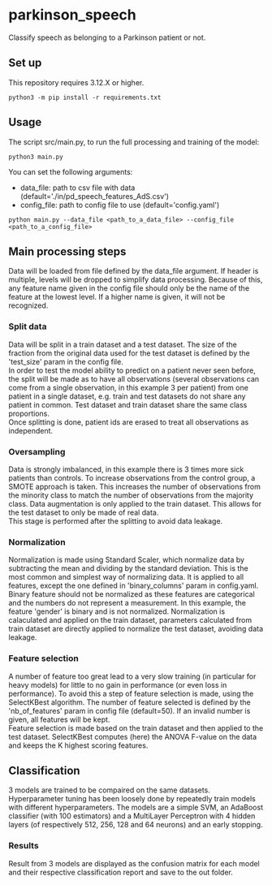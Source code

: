 # parkinson_speech
Classify speech as belonging to a Parkinson patient or not.

## Set up
This repository requires 3.12.X or higher.
```
python3 -m pip install -r requirements.txt
```

## Usage
The script src/main.py, to run the full processing and training of the model:
```
python3 main.py
```
You can set the following arguments:
- data_file: path to csv file with data (default='./in/pd_speech_features_AdS.csv')
- config_file: path to config file to use (default='config.yaml')
```
python main.py --data_file <path_to_a_data_file> --config_file <path_to_a_config_file> 
```

## Main processing steps
Data will be loaded from file defined by the data_file argument. If header is multiple, levels will be dropped to simplify data processing. Because of this, any feature name given in the config file should only be the name of the feature at the lowest level. If a higher name is given, it will not be recognized.

### Split data
Data will be split in a train dataset and a test dataset. The size of the fraction from the original data used for the test dataset is defined by the 'test_size' param in the config file. \
In order to test the model ability to predict on a patient never seen before, the split will be made as to have all observations (several observations can come from a single observation, in this example 3 per patient) from one patient in a single dataset, e.g. train and test datasets do not share any patient in common. Test dataset and train dataset share the same class proportions. \
Once splitting is done, patient ids are erased to treat all observations as independent.

### Oversampling
Data is strongly imbalanced, in this example there is 3 times more sick patients than controls. To increase observations from the control group, a SMOTE approach is taken. This increases the number of observations from the minority class to match the number of observations from the majority class. Data augmentation is only applied to the train dataset. This allows for the test dataset to only be made of real data. \
This stage is performed after the splitting to avoid data leakage.

### Normalization
Normalization is made using Standard Scaler, which normalize data by subtracting the mean and dividing by the standard deviation. This is the most common and simplest way of normalizing data. It is applied to all features, except the one defined in 'binary_columns' param in config.yaml. Binary feature should not be normalized as these features are categorical and the numbers do not represent a measurement. In this example, the feature 'gender' is binary and is not normalized. Normalization is calaculated and applied on the train dataset, parameters calculated from train dataset are directly applied to normalize the test dataset, avoiding data leakage.

### Feature selection
A number of feature too great lead to a very slow training (in particular for heavy models) for little to no gain in performance (or even loss in performance). To avoid this a step of feature selection is made, using the SelectKBest algorithm. The number of feature selected is defined by the 'nb_of_features' param in config file (default=50). If an invalid number is given, all features will be kept. \
Feature selection is made based on the train dataset and then applied to the test dataset. SelectKBest computes (here) the ANOVA F-value on the data and keeps the K highest scoring features.

## Classification
3 models are trained to be compaired on the same datasets. Hyperparameter tuning has been loosely done by repeatedly train models with different hyperparameters. The models are a simple SVM, an AdaBoost classifier (with 100 estimators) and a MultiLayer Perceptron with 4 hidden layers (of respectively 512, 256, 128 and 64 neurons) and an early stopping.

### Results
Result from 3 models are displayed as the confusion matrix for each model and their respective classification report and save to the out folder.